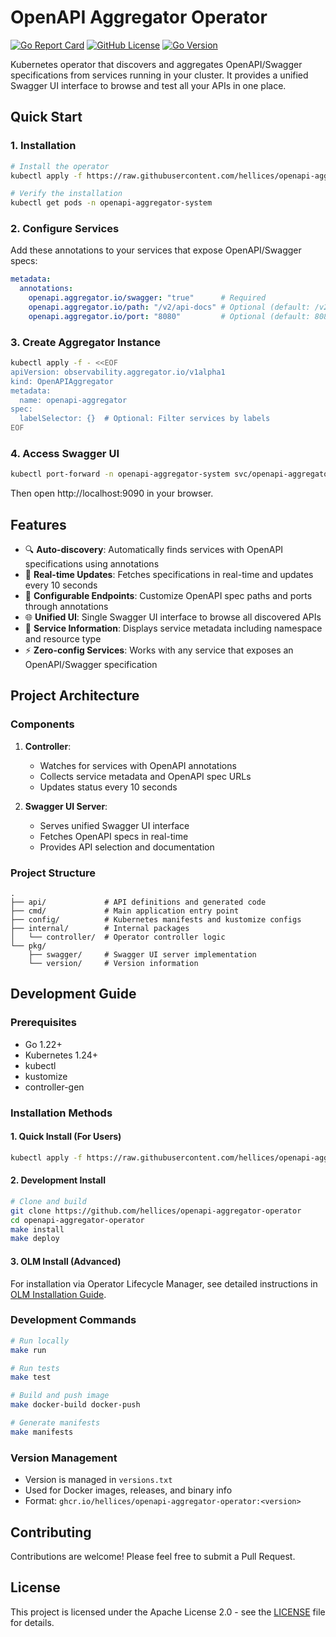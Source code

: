 # OpenAPI Aggregator Operator

[![Go Report Card](https://goreportcard.com/badge/github.com/hellices/openapi-aggregator-operator)](https://goreportcard.com/report/github.com/hellices/openapi-aggregator-operator)
[![GitHub License](https://img.shields.io/badge/license-Apache%202.0-blue.svg)](LICENSE)
[![Go Version](https://img.shields.io/github/go-mod/go-version/hellices/openapi-aggregator-operator)](go.mod)

Kubernetes operator that discovers and aggregates OpenAPI/Swagger specifications from services running in your cluster. It provides a unified Swagger UI interface to browse and test all your APIs in one place.

## Quick Start

### 1. Installation

```bash
# Install the operator
kubectl apply -f https://raw.githubusercontent.com/hellices/openapi-aggregator-operator/main/install.yaml

# Verify the installation
kubectl get pods -n openapi-aggregator-system
```

### 2. Configure Services

Add these annotations to your services that expose OpenAPI/Swagger specs:

```yaml
metadata:
  annotations:
    openapi.aggregator.io/swagger: "true"      # Required
    openapi.aggregator.io/path: "/v2/api-docs" # Optional (default: /v2/api-docs)
    openapi.aggregator.io/port: "8080"         # Optional (default: 8080)
```

### 3. Create Aggregator Instance

```bash
kubectl apply -f - <<EOF
apiVersion: observability.aggregator.io/v1alpha1
kind: OpenAPIAggregator
metadata:
  name: openapi-aggregator
spec:
  labelSelector: {}  # Optional: Filter services by labels
EOF
```

### 4. Access Swagger UI

```bash
kubectl port-forward -n openapi-aggregator-system svc/openapi-aggregator-openapi-aggregator-swagger-ui 9090:9090
```

Then open http://localhost:9090 in your browser.

## Features

- 🔍 **Auto-discovery**: Automatically finds services with OpenAPI specifications using annotations
- 🔄 **Real-time Updates**: Fetches specifications in real-time and updates every 10 seconds
- 🎯 **Configurable Endpoints**: Customize OpenAPI spec paths and ports through annotations
- 🌐 **Unified UI**: Single Swagger UI interface to browse all discovered APIs
- 📝 **Service Information**: Displays service metadata including namespace and resource type
- ⚡ **Zero-config Services**: Works with any service that exposes an OpenAPI/Swagger specification

## Project Architecture

### Components

1. **Controller**: 
   - Watches for services with OpenAPI annotations
   - Collects service metadata and OpenAPI spec URLs
   - Updates status every 10 seconds

2. **Swagger UI Server**: 
   - Serves unified Swagger UI interface
   - Fetches OpenAPI specs in real-time
   - Provides API selection and documentation

### Project Structure

```
.
├── api/             # API definitions and generated code
├── cmd/             # Main application entry point
├── config/          # Kubernetes manifests and kustomize configs
├── internal/        # Internal packages
│   └── controller/  # Operator controller logic
└── pkg/            
    ├── swagger/     # Swagger UI server implementation
    └── version/     # Version information
```

## Development Guide

### Prerequisites

- Go 1.22+
- Kubernetes 1.24+
- kubectl
- kustomize
- controller-gen

### Installation Methods

#### 1. Quick Install (For Users)

```bash
kubectl apply -f https://raw.githubusercontent.com/hellices/openapi-aggregator-operator/main/install.yaml
```

#### 2. Development Install

```bash
# Clone and build
git clone https://github.com/hellices/openapi-aggregator-operator
cd openapi-aggregator-operator
make install
make deploy
```

#### 3. OLM Install (Advanced)

For installation via Operator Lifecycle Manager, see detailed instructions in [OLM Installation Guide](docs/olm-install.md).

### Development Commands

```bash
# Run locally
make run

# Run tests
make test

# Build and push image
make docker-build docker-push

# Generate manifests
make manifests
```

### Version Management

- Version is managed in `versions.txt`
- Used for Docker images, releases, and binary info
- Format: `ghcr.io/hellices/openapi-aggregator-operator:<version>`

## Contributing

Contributions are welcome! Please feel free to submit a Pull Request.

## License

This project is licensed under the Apache License 2.0 - see the [LICENSE](LICENSE) file for details.
